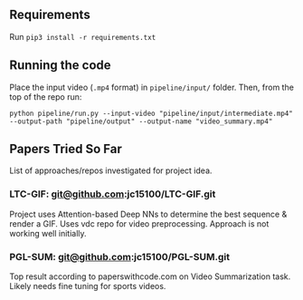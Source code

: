 ## Requirements

Run `pip3 install -r requirements.txt`

## Running the code

Place the input video (`.mp4` format) in `pipeline/input/` folder.
Then, from the top of the repo run:

```
python pipeline/run.py --input-video "pipeline/input/intermediate.mp4" --output-path "pipeline/output" --output-name "video_summary.mp4"
```

## Papers Tried So Far
List of approaches/repos investigated for project idea.

### LTC-GIF: git@github.com:jc15100/LTC-GIF.git
Project uses Attention-based Deep NNs to determine the best sequence & render a GIF. Uses vdc repo for video preprocessing.
Approach is not working well initially.


### PGL-SUM: git@github.com:jc15100/PGL-SUM.git
Top result according to paperswithcode.com on Video Summarization task.
Likely needs fine tuning for sports videos.

